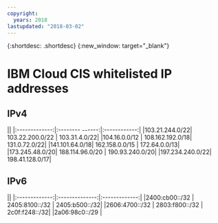 ```yaml
---
copyright:
  years: 2018
lastupdated: "2018-03-02"
---
```


{:shortdesc: .shortdesc}
{:new_window: target="_blank"}

# IBM Cloud CIS whitelisted IP addresses


## IPv4

||
|:-------------:|:-------- ------:|:------------:|
|103.21.244.0/22| 103.22.200.0/22 | 103.31.4.0/22|
|104.16.0.0/12  | 108.162.192.0/18| 131.0.72.0/22|
|141.101.64.0/18| 162.158.0.0/15  | 172.64.0.0/13|
|173.245.48.0/20| 188.114.96.0/20 | 190.93.240.0/20|
|197.234.240.0/22| 198.41.128.0/17|


## IPv6

||
|:-------------:|:--------------:|:-------------:|
|2400:cb00::/32 | 2405:8100::/32 | 2405:b500::/32|
|2606:4700::/32 | 2803:f800::/32 | 2c0f:f248::/32|
|2a06:98c0::/29 |
